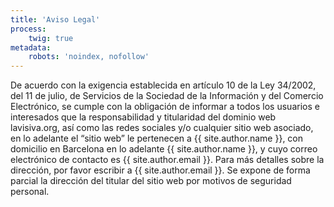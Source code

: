 ```yaml
---
title: 'Aviso Legal'
process:
    twig: true
metadata:
    robots: 'noindex, nofollow'
---
```


De acuerdo con la exigencia establecida en artículo 10 de la Ley 34/2002, del 11 de julio, de Servicios de la Sociedad de la Información y del Comercio Electrónico, se cumple con la obligación de informar a todos los usuarios e interesados que la responsabilidad y titularidad del dominio web lavisiva.org, así como las redes sociales y/o cualquier sitio web asociado, en lo adelante el “sitio web” le pertenecen a {{ site.author.name }}, con domicilio en Barcelona en lo adelante {{ site.author.name }}, y cuyo correo electrónico de contacto es {{ site.author.email }}. Para más detalles sobre la dirección, por favor escribir a {{ site.author.email }}. Se expone de forma parcial la dirección del titular del sitio web por motivos de seguridad personal.